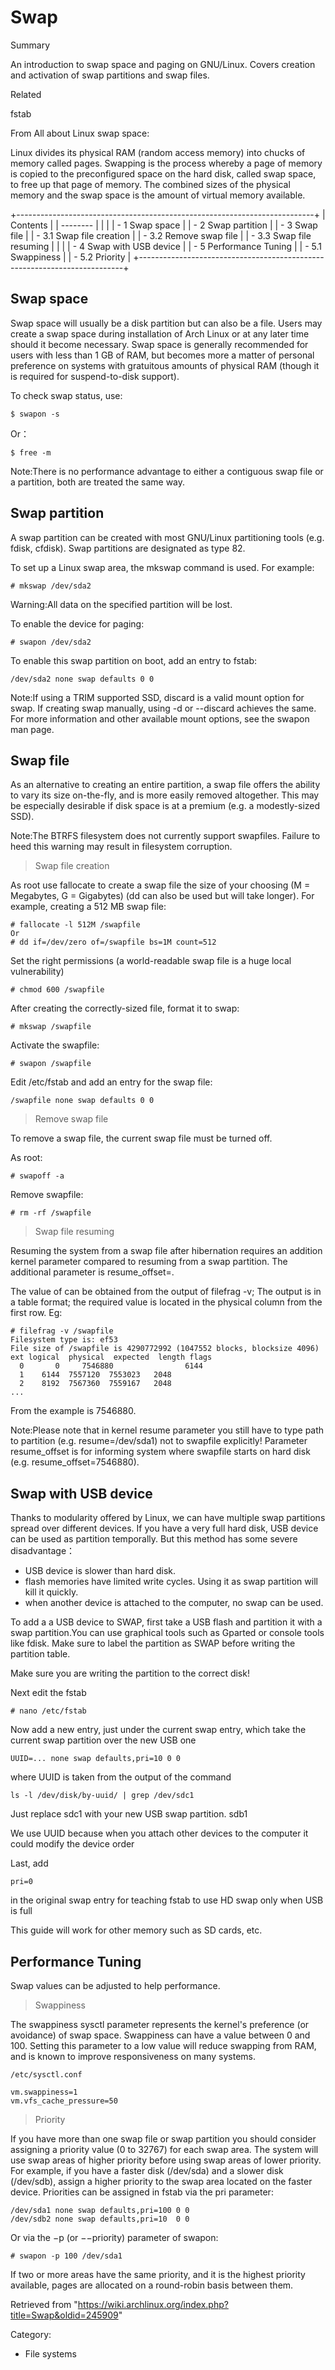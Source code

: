 Swap
====

Summary

An introduction to swap space and paging on GNU/Linux. Covers creation
and activation of swap partitions and swap files.

Related

fstab

From All about Linux swap space:

Linux divides its physical RAM (random access memory) into chucks of
memory called pages. Swapping is the process whereby a page of memory is
copied to the preconfigured space on the hard disk, called swap space,
to free up that page of memory. The combined sizes of the physical
memory and the swap space is the amount of virtual memory available.

+--------------------------------------------------------------------------+
| Contents                                                                 |
| --------                                                                 |
|                                                                          |
| -   1 Swap space                                                         |
| -   2 Swap partition                                                     |
| -   3 Swap file                                                          |
|     -   3.1 Swap file creation                                           |
|     -   3.2 Remove swap file                                             |
|     -   3.3 Swap file resuming                                           |
|                                                                          |
| -   4 Swap with USB device                                               |
| -   5 Performance Tuning                                                 |
|     -   5.1 Swappiness                                                   |
|     -   5.2 Priority                                                     |
+--------------------------------------------------------------------------+

Swap space
----------

Swap space will usually be a disk partition but can also be a file.
Users may create a swap space during installation of Arch Linux or at
any later time should it become necessary. Swap space is generally
recommended for users with less than 1 GB of RAM, but becomes more a
matter of personal preference on systems with gratuitous amounts of
physical RAM (though it is required for suspend-to-disk support).

To check swap status, use:

    $ swapon -s

Or：

    $ free -m

Note:There is no performance advantage to either a contiguous swap file
or a partition, both are treated the same way.

Swap partition
--------------

A swap partition can be created with most GNU/Linux partitioning tools
(e.g. fdisk, cfdisk). Swap partitions are designated as type 82.

To set up a Linux swap area, the mkswap command is used. For example:

    # mkswap /dev/sda2

Warning:All data on the specified partition will be lost.

To enable the device for paging:

    # swapon /dev/sda2

To enable this swap partition on boot, add an entry to fstab:

    /dev/sda2 none swap defaults 0 0

Note:If using a TRIM supported SSD, discard is a valid mount option for
swap. If creating swap manually, using -d or --discard achieves the
same. For more information and other available mount options, see the
swapon man page.

Swap file
---------

As an alternative to creating an entire partition, a swap file offers
the ability to vary its size on-the-fly, and is more easily removed
altogether. This may be especially desirable if disk space is at a
premium (e.g. a modestly-sized SSD).

Note:The BTRFS filesystem does not currently support swapfiles. Failure
to heed this warning may result in filesystem corruption.

> Swap file creation

As root use fallocate to create a swap file the size of your choosing (M
= Megabytes, G = Gigabytes) (dd can also be used but will take longer).
For example, creating a 512 MB swap file:

    # fallocate -l 512M /swapfile
    Or
    # dd if=/dev/zero of=/swapfile bs=1M count=512

Set the right permissions (a world-readable swap file is a huge local
vulnerability)

    # chmod 600 /swapfile

After creating the correctly-sized file, format it to swap:

    # mkswap /swapfile

Activate the swapfile:

    # swapon /swapfile

Edit /etc/fstab and add an entry for the swap file:

    /swapfile none swap defaults 0 0

> Remove swap file

To remove a swap file, the current swap file must be turned off.

As root:

    # swapoff -a

Remove swapfile:

    # rm -rf /swapfile

> Swap file resuming

Resuming the system from a swap file after hibernation requires an
addition kernel parameter compared to resuming from a swap partition.
The additional parameter is resume_offset=<Swap File Offset>.

The value of <Swap File Offset> can be obtained from the output of
filefrag -v; The output is in a table format; the required value is
located in the physical column from the first row. Eg:

    # filefrag -v /swapfile
    Filesystem type is: ef53
    File size of /swapfile is 4290772992 (1047552 blocks, blocksize 4096)
    ext logical  physical  expected  length flags
      0       0     7546880                6144 
      1    6144  7557120  7553023   2048 
      2    8192  7567360  7559167   2048 
    ...

From the example <Swap FIle Offset> is 7546880.

Note:Please note that in kernel resume parameter you still have to type
path to partition (e.g. resume=/dev/sda1) not to swapfile explicitly!
Parameter resume_offset is for informing system where swapfile starts on
hard disk (e.g. resume_offset=7546880).

Swap with USB device
--------------------

Thanks to modularity offered by Linux, we can have multiple swap
partitions spread over different devices. If you have a very full hard
disk, USB device can be used as partition temporally. But this method
has some severe disadvantage：

-   USB device is slower than hard disk.
-   flash memories have limited write cycles. Using it as swap partition
    will kill it quickly.
-   when another device is attached to the computer, no swap can be
    used.

To add a a USB device to SWAP, first take a USB flash and partition it
with a swap partition.You can use graphical tools such as Gparted or
console tools like fdisk. Make sure to label the partition as SWAP
before writing the partition table.

Make sure you are writing the partition to the correct disk!

Next edit the fstab

    # nano /etc/fstab

Now add a new entry, just under the current swap entry, which take the
current swap partition over the new USB one

    UUID=... none swap defaults,pri=10 0 0

where UUID is taken from the output of the command

    ls -l /dev/disk/by-uuid/ | grep /dev/sdc1

Just replace sdc1 with your new USB swap partition. sdb1

We use UUID because when you attach other devices to the computer it
could modify the device order

Last, add

    pri=0

in the original swap entry for teaching fstab to use HD swap only when
USB is full

This guide will work for other memory such as SD cards, etc.

Performance Tuning
------------------

Swap values can be adjusted to help performance.

> Swappiness

The swappiness sysctl parameter represents the kernel's preference (or
avoidance) of swap space. Swappiness can have a value between 0 and 100.
Setting this parameter to a low value will reduce swapping from RAM, and
is known to improve responsiveness on many systems.

    /etc/sysctl.conf

    vm.swappiness=1
    vm.vfs_cache_pressure=50

> Priority

If you have more than one swap file or swap partition you should
consider assigning a priority value (0 to 32767) for each swap area. The
system will use swap areas of higher priority before using swap areas of
lower priority. For example, if you have a faster disk (/dev/sda) and a
slower disk (/dev/sdb), assign a higher priority to the swap area
located on the faster device. Priorities can be assigned in fstab via
the pri parameter:

    /dev/sda1 none swap defaults,pri=100 0 0
    /dev/sdb2 none swap defaults,pri=10  0 0

Or via the −p (or −−priority) parameter of swapon:

    # swapon -p 100 /dev/sda1

If two or more areas have the same priority, and it is the highest
priority available, pages are allocated on a round-robin basis between
them.

Retrieved from
"https://wiki.archlinux.org/index.php?title=Swap&oldid=245909"

Category:

-   File systems
